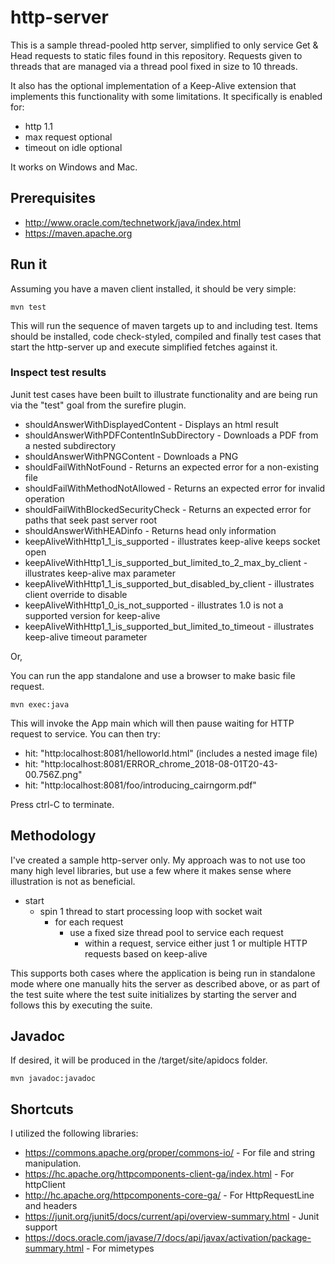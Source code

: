 # http-server 

This is a sample thread-pooled http server, simplified to only service Get & Head requests to static files found in this repository.  Requests given to threads 
that are managed via a thread pool fixed in size to 10 threads.

It also has the optional implementation of a  Keep-Alive extension that implements this functionality with some limitations.  It specifically is enabled for:

- http 1.1
- max request optional
- timeout on idle optional 

It works on Windows and Mac.

## Prerequisites

- http://www.oracle.com/technetwork/java/index.html
- https://maven.apache.org

## Run it

Assuming you have a maven client installed, it should be very simple:

```
mvn test
```

This will run the sequence of maven targets up to and including test.  Items should be installed, code check-styled, compiled and finally
test cases that start the http-server up and execute simplified fetches against it.

### Inspect test results

Junit test cases have been built to illustrate functionality and are being run via the "test" goal from the surefire plugin.

- shouldAnswerWithDisplayedContent - Displays an html result
- shouldAnswerWithPDFContentInSubDirectory - Downloads a PDF from a nested subdirectory
- shouldAnswerWithPNGContent - Downloads a PNG
- shouldFailWithNotFound - Returns an expected error for a non-existing file
- shouldFailWithMethodNotAllowed - Returns an expected error for invalid operation
- shouldFailWithBlockedSecurityCheck - Returns an expected error for paths that seek past server root
- shouldAnswerWithHEADinfo - Returns head only information
- keepAliveWithHttp1_1_is_supported - illustrates keep-alive keeps socket open
- keepAliveWithHttp1_1_is_supported_but_limited_to_2_max_by_client - illustrates keep-alive max parameter
- keepAliveWithHttp1_1_is_supported_but_disabled_by_client - illustrates client override to disable
- keepAliveWithHttp1_0_is_not_supported - illustrates 1.0 is not a supported version for keep-alive
- keepAliveWithHttp1_1_is_supported_but_limited_to_timeout - illustrates keep-alive timeout parameter

Or,

You can run the app standalone and use a browser to make basic file request.

```
mvn exec:java
```

This will invoke the App main which will then pause waiting for HTTP request to service.  You can then try:

- hit: "http:localhost:8081/helloworld.html" (includes a nested image file)
- hit: "http:localhost:8081/ERROR_chrome_2018-08-01T20-43-00.756Z.png"
- hit: "http:localhost:8081/foo/introducing_cairngorm.pdf"

Press ctrl-C to terminate.

## Methodology

I've created a sample http-server only.  My approach was to not use too many high level libraries, but use a few where
it makes sense where illustration is not as beneficial.

- start
  - spin 1 thread to start processing loop with socket wait
    - for each request
      - use a fixed size thread pool to service each request
        - within a request, service either just 1 or multiple HTTP requests based on keep-alive

This supports both cases where the application is being run in standalone mode where one manually hits the server as described above, 
or as part of the test suite where the test suite initializes by starting the server and follows this by executing the suite.

## Javadoc

If desired, it will be produced in the /target/site/apidocs folder.

```
mvn javadoc:javadoc
```

## Shortcuts

I utilized the following libraries:

- https://commons.apache.org/proper/commons-io/ - For file and string manipulation.
- https://hc.apache.org/httpcomponents-client-ga/index.html - For httpClient
- http://hc.apache.org/httpcomponents-core-ga/ - For HttpRequestLine and headers
- https://junit.org/junit5/docs/current/api/overview-summary.html - Junit support
- https://docs.oracle.com/javase/7/docs/api/javax/activation/package-summary.html - For mimetypes


